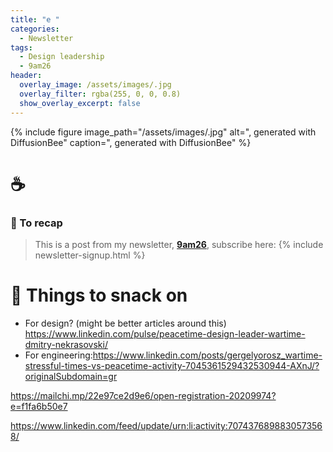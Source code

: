 ```yaml
---
title: "e "
categories:
  - Newsletter
tags:
  - Design leadership
  - 9am26
header:
  overlay_image: /assets/images/.jpg
  overlay_filter: rgba(255, 0, 0, 0.8)
  show_overlay_excerpt: false
---
```


{% include figure image_path="/assets/images/.jpg" alt=", generated with DiffusionBee" caption=", generated with DiffusionBee" %}

# ☕

### 🥤 To recap

> This is a post from my newsletter, **[9am26](https://polgarp.com/categories/newsletter/)**, subscribe here:
> {% include newsletter-signup.html %}

# 🍪 Things to snack on
* For design? (might be better articles around this) https://www.linkedin.com/pulse/peacetime-design-leader-wartime-dmitry-nekrasovski/
* For engineering:https://www.linkedin.com/posts/gergelyorosz_wartime-stressful-times-vs-peacetime-activity-7045361529432530944-AXnJ/?originalSubdomain=gr

https://mailchi.mp/22e97ce2d9e6/open-registration-20209974?e=f1fa6b50e7

https://www.linkedin.com/feed/update/urn:li:activity:7074376898830573568/


